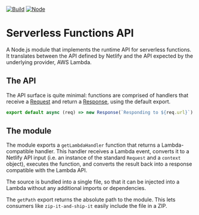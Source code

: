 [![Build](https://github.com/netlify/serverless-functions-api/workflows/Build/badge.svg)](https://github.com/netlify/serverless-functions-api/actions)
[![Node](https://img.shields.io/node/v/@netlify/serverless-functions-api.svg?logo=node.js)](https://www.npmjs.com/package/@netlify/serverless-functions-api)

# Serverless Functions API

A Node.js module that implements the runtime API for serverless functions. It translates between the API defined by Netlify and the API expected by the underlying provider, AWS Lambda.

## The API

The API surface is quite minimal: functions are comprised of handlers that receive a [Request](https://developer.mozilla.org/en-US/docs/Web/API/Request) and return a [Response](https://developer.mozilla.org/en-US/docs/Web/API/Response), using the default export.

```js
export default async (req) => new Response(`Responding to ${req.url}`)
```

## The module

The module exports a `getLambdaHandler` function that returns a Lambda-compatible handler. This handler receives a Lambda event, converts it to a Netlify API input (i.e. an instance of the standard `Request` and a `context` object), executes the function, and converts the result back into a response compatible with the Lambda API.

The source is bundled into a single file, so that it can be injected into a Lambda without any additional imports or dependencies.

The `getPath` export returns the absolute path to the module. This lets consumers like `zip-it-and-ship-it` easily include the file in a ZIP.